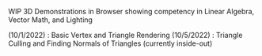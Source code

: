 WIP 3D Demonstrations in Browser showing competency in Linear Algebra, Vector Math, and Lighting

(10/1/2022) : Basic Vertex and Triangle Rendering
(10/5/2022) : Triangle Culling and Finding Normals of Triangles (currently inside-out)
